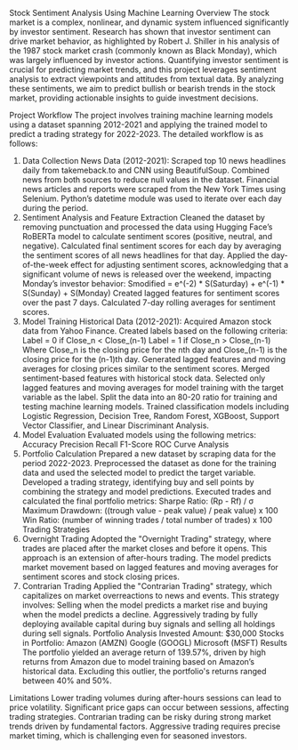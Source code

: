 Stock Sentiment Analysis Using Machine Learning
Overview
The stock market is a complex, nonlinear, and dynamic system influenced significantly by investor sentiment. Research has shown that investor sentiment can drive market behavior, as highlighted by Robert J. Shiller in his analysis of the 1987 stock market crash (commonly known as Black Monday), which was largely influenced by investor actions. Quantifying investor sentiment is crucial for predicting market trends, and this project leverages sentiment analysis to extract viewpoints and attitudes from textual data. By analyzing these sentiments, we aim to predict bullish or bearish trends in the stock market, providing actionable insights to guide investment decisions.

Project Workflow
The project involves training machine learning models using a dataset spanning 2012-2021 and applying the trained model to predict a trading strategy for 2022-2023. The detailed workflow is as follows:

1. Data Collection
News Data (2012-2021):
Scraped top 10 news headlines daily from takemeback.to and CNN using BeautifulSoup.
Combined news from both sources to reduce null values in the dataset.
Financial news articles and reports were scraped from the New York Times using Selenium.
Python’s datetime module was used to iterate over each day during the period.
2. Sentiment Analysis and Feature Extraction
Cleaned the dataset by removing punctuation and processed the data using Hugging Face’s RoBERTa model to calculate sentiment scores (positive, neutral, and negative).
Calculated final sentiment scores for each day by averaging the sentiment scores of all news headlines for that day.
Applied the day-of-the-week effect for adjusting sentiment scores, acknowledging that a significant volume of news is released over the weekend, impacting Monday’s investor behavior:
Smodified = e^(-2) * S(Saturday) + e^(-1) * S(Sunday) + S(Monday)
Created lagged features for sentiment scores over the past 7 days.
Calculated 7-day rolling averages for sentiment scores.
3. Model Training
Historical Data (2012-2021): Acquired Amazon stock data from Yahoo Finance.
Created labels based on the following criteria:
Label = 0 if Close_n < Close_(n-1)
Label = 1 if Close_n > Close_(n-1)
Where Close_n is the closing price for the nth day and Close_(n-1) is the closing price for the (n-1)th day.
Generated lagged features and moving averages for closing prices similar to the sentiment scores.
Merged sentiment-based features with historical stock data.
Selected only lagged features and moving averages for model training with the target variable as the label.
Split the data into an 80-20 ratio for training and testing machine learning models.
Trained classification models including Logistic Regression, Decision Tree, Random Forest, XGBoost, Support Vector Classifier, and Linear Discriminant Analysis.
4. Model Evaluation
Evaluated models using the following metrics:
Accuracy
Precision
Recall
F1-Score
ROC Curve Analysis
5. Portfolio Calculation
Prepared a new dataset by scraping data for the period 2022-2023.
Preprocessed the dataset as done for the training data and used the selected model to predict the target variable.
Developed a trading strategy, identifying buy and sell points by combining the strategy and model predictions.
Executed trades and calculated the final portfolio metrics:
Sharpe Ratio: (Rp - Rf) / σ
Maximum Drawdown: ((trough value - peak value) / peak value) x 100
Win Ratio: (number of winning trades / total number of trades) x 100
Trading Strategies
1. Overnight Trading
Adopted the "Overnight Trading" strategy, where trades are placed after the market closes and before it opens. This approach is an extension of after-hours trading.
The model predicts market movement based on lagged features and moving averages for sentiment scores and stock closing prices.
2. Contrarian Trading
Applied the "Contrarian Trading" strategy, which capitalizes on market overreactions to news and events. This strategy involves:
Selling when the model predicts a market rise and buying when the model predicts a decline.
Aggressively trading by fully deploying available capital during buy signals and selling all holdings during sell signals.
Portfolio Analysis
Invested Amount: $30,000
Stocks in Portfolio:
Amazon (AMZN)
Google (GOOGL)
Microsoft (MSFT)
Results
The portfolio yielded an average return of 139.57%, driven by high returns from Amazon due to model training based on Amazon’s historical data. Excluding this outlier, the portfolio's returns ranged between 40% and 50%.

Limitations
Lower trading volumes during after-hours sessions can lead to price volatility.
Significant price gaps can occur between sessions, affecting trading strategies.
Contrarian trading can be risky during strong market trends driven by fundamental factors.
Aggressive trading requires precise market timing, which is challenging even for seasoned investors.
